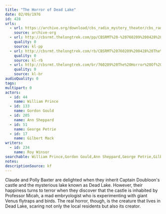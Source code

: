 ```yaml
---
title: "The Horror of Dead Lake"
date: 02/09/1976
id: 428
urls: 
  - url: https://archive.org/download/cbs_radio_mystery_theater/cbs_radio_mystery_theater-0401-0450.zip/cbs_radio_mystery_theater-0401-0450%2Fcbsrmt_0428_the_horror_of_dead_lake.mp3
    source: archive-org
  - url: http://cbsrmt.thelongtrek.com/pp/CBSRMT%20-%20760209%200428%20The%20Horror%20of%20Dead%20Lake_pp.mp3
    quality: 0
    source: kl-pp
  - url: http://cbsrmt.thelongtrek.com/rb/CBSRMT%20760209%200428%20The%20Horror%20of%20Dead%20Lake_wuwm_repeat%206_26_76_intro%20missing.mp3
    quality: 0
    source: kl-rb
  - url: http://cbsrmt.thelongtrek.com/br/760209%20The%20Horror%20Of%20Dead%20Lake%20WOR.mp3
    quality: 0
    source: kl-br
audioQuality: 0
tags: 
multipart: 0
actors:  
  - id: 44
    name: William Prince  
  - id: 133
    name: Gordon Gould  
  - id: 205
    name: Ann Sheppard  
  - id: 51
    name: George Petrie  
  - id: 17
    name: Gilbert Mack
writers:  
  - id: 234
    name: Roy Winsor
searchable: William Prince,Gordon Gould,Ann Sheppard,George Petrie,Gilbert Mack Roy Winsor
notes: 
descriptionSource: kf
---
```

Claude and Polly Baxter are delighted when they inherit Captain Doubloon's castle and the mysterious lake known as Dead Lake. However, their happiness turns to terror when they discover that the castle is inhabited by Professor Micah, a mad embryologist who is experimenting with giant Venus flytraps and birds. The real horror, though, is the creature that lives in Dead Lake, scaring not only the local residents but also its creator.